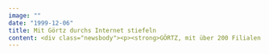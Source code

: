 ```yaml
---
image: ""
date: "1999-12-06"
title: Mit Görtz durchs Internet stiefeln
content: <div class="newsbody"><p><strong>GÖRTZ, mit über 200 Filialen in mehr als 90 Städten in Deutschland und Österreich einer der umsatzstärksten Schuhhändler, macht Schuhfans jetzt auch im Internet glücklich. Unter www.goertz.de finden User nicht nur Schuhe, sondern auch interessante und nützliche Informationen rund um dieses Thema sowie über das Unternehmen GÖRTZ.</strong></p><p>Bei der Umsetzung der innovativen Internet-Präsenz gelang SinnerSchrader die Kombination von anspruchsvollem Design und echtem Shopping-Mehrwert. Das monatlich aktualisierte Angebot an Herren- und Damenschuhen enthält von Pumps über den klassischen Halbschuh bis hin zu modischen Rucksäcken und Taschen ein vielseitiges Sortiment. Jeder Artikel kann mit wenigen Mausklicks bequem und sicher direkt bei GÖRTZ bestellt werden - und wird anschließend kostenlos ins Haus geliefert.</p><p>Auf der Website lässt sich auch die kostenlose GÖRTZ-Kundenkarte für VIF's - Very Important Feet - ordern. Damit gibt es bei jedem Schuhkauf in einer Filiale von GÖRTZ, GÖRTZ 17, GÖRTZ M, FRANCO FRANCESCO und HESS einen Rabatt. Um die Bezahlung überhaupt nicht kümmern müssen sich die Internet-User, die beim GÖRTZ-Gewinnspiel korrekt auf den Schuh tippen, der sich im aktuellen Monat am besten verkauft. Ihnen winkt ein "Schuh-Abo" für ein Jahr - zwölf Monate GÖRTZ-Schuhe zum Nulltarif!</p><p>Das Motto des Schuhhauses "Alles geht mit GÖRTZ" ist auch im Internet Programm. Auf der Website kann der Besucher nicht nur Schuhe anschauen und bestellen, sondern sich auch umfassend über das Unternehmen und seine Geschichte informieren oder Kontakt mit GÖRTZ aufnehmen. Der Filialfinder stellt sogar die Auswahl der nächstgelegenen Geschäfte zusammen. Auch Journalisten finden bei GÖRTZ alles, was sie für ihre Arbeit brauchen&#58; Die Homepage verfügt im Navigationsmenü "Das Unternehmen" über einen Pressebereich, in dem Pressetexte, Fotos und Logos als Download bereitstehen.</p><p>Zum 125-jährigen Bestehen des Unternehmens gestaltete SinnerSchrader eine spezielle Jubiläumsseite für das Schuh-Imperium. Im Mittelpunkt stand dabei eine großangelegte Spendenaktion, bei der die Firma GÖRTZ für jedes im Jubiläumsmonat März verkauftes Paar Schuhe 125 Pfennig spendete.</p><p><a class="news-backlink" href="/de/"><svg class="svg-ico svg-ico--arrow-left"><use xlink&#58;href="#arrow-down"></use></svg>Zurück zur Presse Übersicht</a></p></div>
---
```

